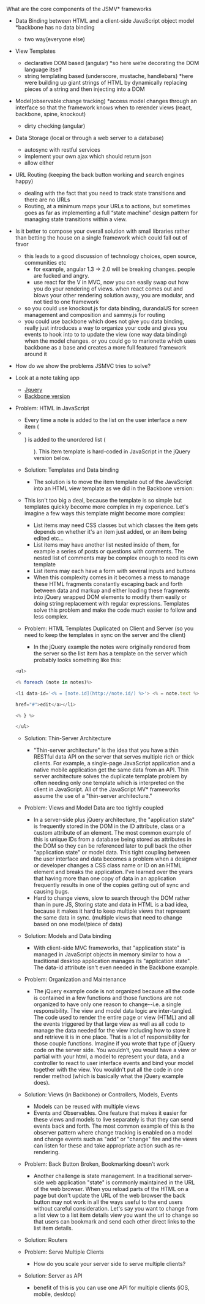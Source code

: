 
What are the core components of the JSMV* frameworks

  * Data Binding between HTML and a client-side JavaScript object model
    *backbone has no data binding
    * two way(everyone else)
  * View Templates
    * declarative DOM based (angular)
      *so here we’re decorating the DOM language itself
    * string templating based (underscore, mustache, handlebars)
      *here were building up giant strings of HTML by dynamically replacing pieces of a string and then injecting into a DOM
  * Model(observable:change tracking)
    *access model changes through an interface so that the framework knows when to rerender views (react, backbone, spine, knockout)
    * dirty checking (angular)
  * Data Storage (local or through a web server to a database)
    * autosync with restful services
    * implement your own ajax which should return json
    * allow either
  * URL Routing (keeping the back button working and search engines happy)
    * dealing with the fact that you need to track state transitions and there are no URLs
    * Routing, at a minimum maps your URLs to actions, but sometimes goes as far as implementing a full “state machine” design pattern for managing state transitions within a view.

  * Is it better to compose your overall solution with small libraries rather than betting the house on a single framework which could fall out of favor
    * this leads to a good discussion of technology choices, open source, communities etc
      * for example, angular 1.3 -> 2.0 will be breaking changes. people are fucked and angry.
      * use react for the V in MVC, now you can easily swap out how you do your rendering of views. when react comes out and blows your other rendering solution away, you are modular, and not tied to one framework
    * so you could use knockout.js for data binding, durandalJS for screen management and composition and sammy.js for routing
    * you could use backbone which does not give you data binding, really just introduces a way to organize your code and gives you events to hook into to to update the view (one way data binding) when the model changes. or you could go to marionette which uses backbone as a base and creates a more full featured framework around it

  * How do we show the problems JSMVC tries to solve?
  * Look at a note taking app
    * [Jquery](http://jsfiddle.net/cmckeachie/Lh24U) 
    * [Backbone version](http://jsfiddle.net/cmckeachie/AzC59)
  * Problem: HTML in JavaScript
    * Every time a note is added to the list on the user interface a new item (<li></li>) is added to the unordered list (<ul>). This item template is hard-coded in JavaScript in the jQuery version below.
  * Solution: Templates and Data binding
    * The solution is to move the item template out of the JavaScript into an HTML view template as we did in the Backbone version:
  * This isn't too big a deal, because the template is so simple but templates quickly become more complex in my experience. Let's imagine a few ways this template might become more complex:
    * List items may need CSS classes but which classes the item gets depends on whether it's an item just added, or an item being edited etc...
    * List items may have another list nested inside of them, for example a series of posts or questions with comments. The nested list of comments may be complex enough to need its own template
    * List items may each have a form with several inputs and buttons
    * When this complexity comes in it becomes a mess to manage these HTML fragments constantly escaping back and forth between data and markup and either loading these fragments into jQuery wrapped DOM elements to modify them easily or doing string replacement with regular expressions. Templates solve this problem and make the code much easier to follow and less complex.
  * Problem: HTML Templates Duplicated on Client and Server (so you need to keep the templates in sync on the server and the client)
    * In the jQuery example the notes were originally rendered from the server so the list item has a template on the server which probably looks something like this:

```javascript
<ul>

<% foreach (note in notes)%>

<li data-id='<% = [note.id](http://note.id/) %>'> <% = note.text %> <a class="edit"

href="#">edit</a></li>

<% } %>

</ul>
```

  * Solution: Thin-Server Architecture
    * "Thin-server architecture" is the idea that you have a thin RESTful data API on the server that serves multiple rich or thick clients. For example, a single-page JavaScript application and a native mobile application get the same data from an API. Thin server architecture solves the duplicate template problem by often needing only one template which is interpreted on the client in JavaScript. All of the JavaScript MV* frameworks assume the use of a "thin-server architecture."
  * Problem: Views and Model Data are too tightly coupled
    * In a server-side plus jQuery architecture, the "application state" is frequently stored in the DOM in the ID attribute, class or a custom attribute of an element. The most common example of this is unique IDs from a database being stored as attributes in the DOM so they can be referenced later to pull back the other "application state" or model data. This tight coupling between the user interface and data becomes a problem when a designer or developer changes a CSS class name or ID on an HTML element and breaks the application. I've learned over the years that having more than one copy of data in an application frequently results in one of the copies getting out of sync and causing bugs.
    * Hard to change views, slow to search through the DOM rather than in pure JS, Storing state and data in HTML is a bad idea, because it makes it hard to keep multiple views that represent the same data in sync. (multiple views that need to change based on one model/piece of data)
  * Solution: Models and Data binding
    * With client-side MVC frameworks, that "application state" is managed in JavaScript objects in memory similar to how a traditional desktop application manages its "application state". The data-id attribute isn't even needed in the Backbone example.
  * Problem: Organization and Maintenance
    * The jQuery example code is not organized because all the code is contained in a few functions and those functions are not organized to have only one reason to change--i.e. a single responsibility. The view and model data logic are inter-tangled. The code used to render the entire page or view (HTML) and all the events triggered by that large view as well as all code to manage the data needed for the view including how to store it and retrieve it is in one place. That is a lot of responsibility for those couple functions. Imagine if you wrote that type of jQuery code on the server side. You wouldn’t, you would have a view or partial with your html, a model to represent your data, and a controller to react to user interface events and bind your model together with the view. You wouldn't put all the code in one render method (which is basically what the jQuery example does).
  * Solution: Views (in Backbone) or Controllers, Models, Events
    * Models can be reused with multiple views
    * Events and Observables. One feature that makes it easier for these views and models to live separately is that they can send events back and forth. The most common example of this is the observer pattern where change tracking is enabled on a model and change events such as "add" or "change" fire and the views can listen for these and take appropriate action such as re-rendering.
  * Problem: Back Button Broken, Bookmarking doesn’t work
    * Another challenge is state management. In a traditional server-side web application "state" is commonly maintained in the URL of the web browser. When you reload parts of the HTML on a page but don't update the URL of the web browser the back button may not work in all the ways useful to the end users without careful consideration. Let's say you want to change from a list view to a list item details view you want the url to change so that users can bookmark and send each other direct links to the list item details.
  * Solution: Routers
  * Problem: Serve Multiple Clients
    * How do you scale your server side to serve multiple clients?

  * Solution: Server as API
    * benefit of this is you can use one API for multiple clients (iOS, mobile, desktop)

  

